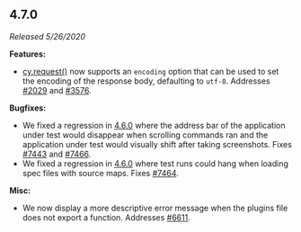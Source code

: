 ## 4.7.0

_Released 5/26/2020_

**Features:**

- [cy.request()](/api/commands/request) now supports an `encoding` option that
  can be used to set the encoding of the response body, defaulting to `utf-8`.
  Addresses [#2029](https://github.com/cypress-io/cypress/issues/2029) and
  [#3576](https://github.com/cypress-io/cypress/issues/3576).

**Bugfixes:**

- We fixed a regression in [4.6.0](#4-6-0) where the address bar of the
  application under test would disappear when scrolling commands ran and the
  application under test would visually shift after taking screenshots. Fixes
  [#7443](https://github.com/cypress-io/cypress/issues/7443) and
  [#7466](https://github.com/cypress-io/cypress/issues/7466).
- We fixed a regression in [4.6.0](#4-6-0) where test runs could hang when
  loading spec files with source maps. Fixes
  [#7464](https://github.com/cypress-io/cypress/issues/7464).

**Misc:**

- We now display a more descriptive error message when the plugins file does not
  export a function. Addresses
  [#6611](https://github.com/cypress-io/cypress/issues/6611).

